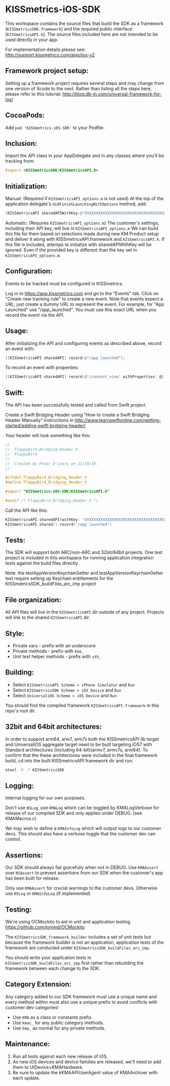 KISSmetrics-iOS-SDK
===================


This workspace contains the source files that build the SDK as a framework (``KISSmetricsSDK.framework``) and the required public interface (``KISSmetricsAPI.h``). The source files included here are not intended to be used directly in your app.


For implementation details please see: http://support.kissmetrics.com/apis/ios-v2


Framework project setup:
------------------------
Setting up a framework project requires several steps and may change from one version of Xcode to the next. Rather than listing all the steps here, please refer to this tutorial: http://blog.db-in.com/universal-framework-for-ios/


CocoaPods:
----------
Add ``pod 'KISSmetrics-iOS-SDK'`` to your Podfile.


Inclusion:
----------
Import the API class in your AppDelegate and in any classes where you'll be tracking from: 

```objective-c
#import <KISSmetricsSDK/KISSmetricsAPI.h>
```


Initialization:
---------------
Manual: (Required if ``KISSmetricsAPI_options.m`` is not used)
At the top of the application delegate's ``didFinishLaunchingWithOptions`` method, add:

```objective-c
[KISSmetricsAPI sharedAPIWithKey:@"XXXXXXXXXXXXXXXXXXXXXXXXXXXXXXXXXXXXXXXX"];
```

Automatic: (Requires ``KISSmetricsAPI_options.m``)
The customer's settings, including their API key, will live in ``KISSmetricsAPI_options.m``
We can build this file for them based on selections made during new KM Product setup 
and deliver it along with KISSmetricsAPI.framework and ``KISSmetricsAPI.h``.
If this file is included, attemps to initialize with sharedAPIWithKey will be ignored. 
Even if the provided key is different than the key set in ``KISSmetricsAPI_options.m``.

Configuration:
--------------
Events to be tracked must be configured in KISSmetrics.

Log in to https://app.kissmetrics.com and go to the "Events" tab. Click on "Create new tracking rule" to create a new event.
Note that events expect a URL; just create a dummy URL to represent the event. For example, for "App Launched"  use "/app_launched".
You must use this exact URL when you record the event via the API.

Usage:
------

After initializing the API and configuring events as described above, record an event with: 

```objective-c
[[KISSmetricsAPI sharedAPI] record:@"/app_launched"];
```

To record an event with properties:

```objective-c
[[KISSmetricsAPI sharedAPI] record:@"/content_view" withProperties: @{ @"Content Name": @"Rouge One"}];
```

Swift:
------

The API has been successfully tested and called from Swift project.

Create a Swift Bridging Header using "How to create a Swift Bridging Header Manually" instructions in http://www.learnswiftonline.com/getting-started/adding-swift-bridging-header/

Your header will look something like this:

```objective-c
//
//  FlappyBird-Bridging-Header.h
//  FlappyBird
//
//  Created by Peter O'Leary on 11/19/16.
//

#ifndef FlappyBird_Bridging_Header_h
#define FlappyBird_Bridging_Header_h

#import "KISSmetrics-iOS-SDK/KISSmetricsAPI.h"

#endif /* FlappyBird_Bridging_Header_h */
```

Call the API like this:

```swift
KISSmetricsAPI.sharedAPI(withKey: "XXXXXXXXXXXXXXXXXXXXXXXXXXXXXXXXXXXXXXXX")
KISSmetricsAPI.shared().record("/app_launched")
```

Tests:
---------------------------------
The SDK will support both ARC/non-ARC and 32bit/64bit projects.
One test project is included in this workspace for running application integration tests against the build files directly.

Note: the testAppVersionKeychainSetter and testAppVersionKeychainGetter test require setting up Keychain entitlements for the KISSmetricsSDK_buildFiles_arc_imp project


File organization:
------------------
All API files will live in the `KISSmetricsAPI` dir outside of any project.
Projects will link to the shared `KISSmetricsAPI` dir.


Style:
-----
* Private vars - prefix with an underscore
* Private methods - prefix with ``kma_``
* Unit test helper methods - prefix with ``uth_``


Building:
--------
* Select `KISSmetricsAPI Scheme > iPhone Simulator` and `Run`
* Select `KISSmetricsSDK Scheme > iOS Device` and `Run`
* Select `UniversaliOS Scheme > iOS Device` and `Run`


You should find the compiled framework `KISSmetricsAPI.framework` in this repo's root dir.


32bit and 64bit architectures:
--------------------------
In order to support arm64, arm7, arm7s both the KISSmetricsAPI lib target and
UniversaliOS aggregate target need to be built targeting iOS7 with
Standard architectures (including 64-bit)(armv7, armv7s, arm64).
To confirm that the these architectures were included in the final framework build,
cd into the built KISSmetricsAPI.framework dir and run:

```bash
otool -V -f KISSmetricsSDK
```

Logging:
-------
Internal logging for our own purposes.

Don't use ``NSLog``, use ``KMALog`` which can be toggled by KMALogVerbose for release of our compiled SDK and only applies under DEBUG. (see KMAMacros.c)

We may wish to define a ``KMAInfoLog`` which will output logs to our customer devs. This should also have a verbose toggle
that the customer dev can control.


Assertions:
----------
Our SDK should always fail gracefully when not in DEBUG. Use ``KMAAssert`` over ``NSAssert`` to prevent assertions from our SDK when the customer's app has been built for release.

Only use ``KMAAssert`` for crucial warnings to the customer devs. Otherwise use ``NSLog``
or ``KMAInfoLog`` (if implemented)


Testing:
-------
We're using OCMockito to aid in unit and application testing.
https://github.com/jonreid/OCMockito

The `KISSmetricsSDK_framework_builder` includes a set of unit tests but because the
framework builder is not an application, application tests of the framework
are conducted under `KISSmetricsSDK_buildFiles_arc_imp`.

You should write your application tests in `KISSmetricsSDK_buildFiles_arc_imp` first rather
than rebuilding the framework between each change to the SDK.


Category Extension:
------------------
Any category added to our SDK framework must use a unique name and every method within must also use a unique prefix to avoid conflicts with customer dev categories!

* Use ``KMA`` as a class or constants prefix.
* Use ``kmac_`` for any public category methods.
* Use ``kma_`` as normal for any private methods.


Maintenance:
-----------
1. Run all tests against each new release of iOS.
2. As new iOS devices and device families are released, we'll need to add them to UIDevice+KMAHardware.
3. Be sure to update the kKMAAPIUserAgent value of KMAArchiver with each update.


